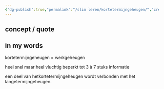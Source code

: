 ```yaml
---
{"dg-publish":true,"permalink":"/slim leren/kortetermijngeheugen/","created":"2025-06-03T21:16:26.861+02:00","updated":"2025-06-04T17:19:39.231+02:00"}
---
```


## concept / quote


## in my words

kortetermijngeheugen = werkgeheugen

heel snel maar heel vluchtig
beperkt tot 3 à 7 stuks informatie

een deel van hetkortetermijngeheugen wordt verbonden met het langetermijngeheugen.